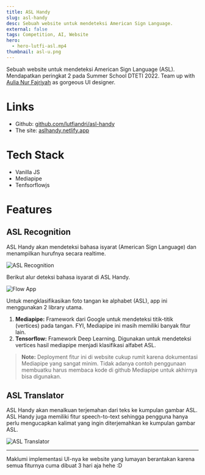 ```yaml
---
title: ASL Handy
slug: asl-handy
desc: Sebuah website untuk mendeteksi American Sign Language.
external: false
tags: Competition, AI, Website
hero:
  - hero-lutfi-asl.mp4
thumbnail: asl-u.png
---
```


Sebuah website untuk mendeteksi American Sign Language (ASL). Mendapatkan peringkat 2 pada Summer School DTETI 2022. Team up with [Aulia Nur Fajriyah] as gorgeous UI designer.

# Links

- Github: [github.com/lutfiandri/asl-handy](https://github.com/lutfiandri/asl-handy)
- The site: [aslhandy.netlify.app](https://aslhandy.netlify.app/)

# Tech Stack

- Vanilla JS
- Mediapipe
- Tenfsorflowjs

# Features

## ASL Recognition

ASL Handy akan mendeteksi bahasa isyarat (American Sign Language) dan menampilkan hurufnya secara realtime.

![ASL Recognition](/portfolio/asl-handy/asl-u.png)

Berikut alur deteksi bahasa isyarat di ASL Handy.

![Flow App](/portfolio/asl-handy/flow-app.png)

Untuk mengklasifikasikan foto tangan ke alphabet (ASL), app ini menggunakan 2 library utama.

1. **Mediapipe:** Framework dari Google untuk mendeteksi titik-titik (vertices) pada tangan. FYI, Mediapipe ini masih memiliki banyak fitur lain.
2. **Tensorflow:** Framework Deep Learning. Digunakan untuk mendeteksi vertices hasil mediapipe menjadi klasifikasi alfabet ASL.

> **Note:** Deployment fitur ini di website cukup rumit karena dokumentasi Mediapipe yang sangat minim. Tidak adanya contoh penggunaan membuatku harus membaca kode di github Mediapipe untuk akhirnya bisa digunakan.

## ASL Translator

ASL Handy akan menalkuan terjemahan dari teks ke kumpulan gambar ASL. ASL Handy juga memiliki fitur speech-to-text sehingga pengguna hanya perlu mengucapkan kalimat yang ingin diterjemahkan ke kumpulan gambar ASL.

![ASL Translator](/portfolio/asl-handy/asl-translator.png)

---

Maklumi implementasi UI-nya ke website yang lumayan berantakan karena semua fiturnya cuma dibuat 3 hari aja hehe :D

<!-- def -->

[aulia nur fajriyah]: https://www.linkedin.com/in/aulianurfajriyah
